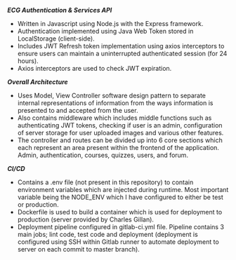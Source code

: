_**ECG Authentication & Services API**_
- Written in Javascript using Node.js with the Express framework. 
- Authentication implemented using Java Web Token stored in LocalStorage (client-side). 
- Includes JWT Refresh token implementation using axios interceptors to ensure users can maintain a uninterrupted authenticated session (for 24 hours). 
- Axios interceptors are used to check JWT expiration.  

_**Overall Architecture**_
- Uses Model, View Controller software design pattern to separate internal representations of information from the ways information is presented to and accepted from the user.
- Also contains middleware which includes middle functions such as authenticating JWT tokens, checking if user is an admin, configuration of server storage for user uploaded images and various other features.  
- The controller and routes can be divided up into 6 core sections which each represent an area present within the frontend of the application. Admin, authentication, courses, quizzes, users, and forum. 

_**CI/CD**_
- Contains a .env file (not present in this repository) to contain environment variables which are injected during runtime. Most important variable being the NODE_ENV which I have configured to either be test or production. 
- Dockerfile is used to build a container which is used for deployment to production (server provided by Charles Gillan). 
- Deployment pipeline configured in gitlab-ci.yml file. Pipeline contains 3 main jobs; lint code, test code and deployment (deployment is configured using SSH within Gitlab runner to automate deployment to server on each commit to master branch).
